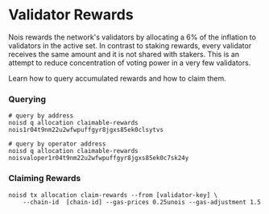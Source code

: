 # Validator Rewards

Nois rewards the network's validators by allocating a 6% of the inflation to
validators in the active set. In contrast to staking rewards, every validator
receives the same amount and it is not shared with stakers. This is an attempt
to reduce concentration of voting power in a very few validators.

Learn how to query accumulated rewards and how to claim them.

### Querying

```shell
# query by address
noisd q allocation claimable-rewards nois1r04t9nm22u2wfwpuffgyr8jgxs85ek0clsytvs

# query by operator address
noisd q allocation claimable-rewards noisvaloper1r04t9nm22u2wfwpuffgyr8jgxs85ek0c7sk24y
```

### Claiming Rewards

```shell
noisd tx allocation claim-rewards --from [validator-key] \
    --chain-id  [chain-id] --gas-prices 0.25unois --gas-adjustment 1.5
```
